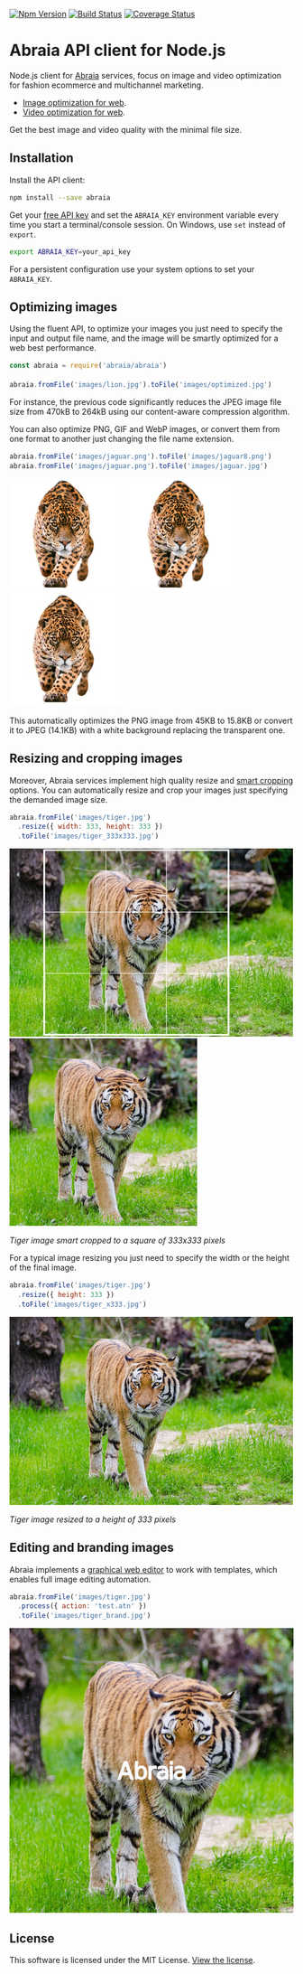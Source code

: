 [![Npm Version](https://img.shields.io/npm/v/abraia.svg?style=flat-square)](https://www.npmjs.com/package/abraia)
[![Build Status](https://img.shields.io/travis/abraia/abraia-nodejs.svg?style=flat-square)](https://travis-ci.org/abraia/abraia-nodejs)
[![Coverage Status](https://img.shields.io/coveralls/github/abraia/abraia-nodejs.svg?style=flat-square)](https://coveralls.io/github/abraia/abraia-nodejs)

# Abraia API client for Node.js

Node.js client for [Abraia](https://abraia.me) services, focus on image and
video optimization for fashion ecommerce and multichannel marketing.

- [Image optimization for web](https://abraia.me/docs/image-optimization).
- [Video optimization for web](https://abraia.me/docs/video-optimization).

Get the best image and video quality with the minimal file size.

## Installation

Install the API client:

```sh
npm install --save abraia
```

Get your [free API key](https://abraia.me/docs/getting-started) and set the
`ABRAIA_KEY` environment variable every time you start a terminal/console
session. On Windows, use `set` instead of `export`.

```sh
export ABRAIA_KEY=your_api_key
```

For a persistent configuration use your system options to set your `ABRAIA_KEY`.

## Optimizing images

Using the fluent API, to optimize your images you just need to specify the input
and output file name, and the image will be smartly optimized for a web best
performance.

```js
const abraia = require('abraia/abraia')

abraia.fromFile('images/lion.jpg').toFile('images/optimized.jpg')
```

For instance, the previous code significantly reduces the JPEG image file size
from 470kB to 264kB using our content-aware compression algorithm.

You can also optimize PNG, GIF and WebP images, or convert them from one format
to another just changing the file name extension.

```js
abraia.fromFile('images/jaguar.png').toFile('images/jaguar8.png')
abraia.fromFile('images/jaguar.png').toFile('images/jaguar.jpg')
```

![PNG jaguar](https://github.com/abraia/abraia-nodejs/raw/master/images/jaguar.png)
![PNG8 jaguar](https://github.com/abraia/abraia-nodejs/raw/master/images/jaguar8.png)
![JPEG jaguar](https://github.com/abraia/abraia-nodejs/raw/master/images/jaguar.jpg)

This automatically optimizes the PNG image from 45KB to 15.8KB or convert it to
JPEG (14.1KB) with a white background replacing the transparent one.

## Resizing and cropping images

Moreover, Abraia services implement high quality resize and [smart cropping](
https://abraia.me/docs/smart-cropping) options. You can automatically resize and
crop your images just specifying the demanded image size.

```js
abraia.fromFile('images/tiger.jpg')
  .resize({ width: 333, height: 333 })
  .toFile('images/tiger_333x333.jpg')
```

![Resized tiger image](https://github.com/abraia/abraia-nodejs/raw/master/images/tiger_503x333.jpg)
![Smart cropped tiger](https://github.com/abraia/abraia-nodejs/raw/master/images/tiger_333x333.jpg)

*Tiger image smart cropped to a square of 333x333 pixels*

For a typical image resizing you just need to specify the width or the height of
the final image.

```js
abraia.fromFile('images/tiger.jpg')
  .resize({ height: 333 })
  .toFile('images/tiger_x333.jpg')
```

![Resized tiger image](https://github.com/abraia/abraia-nodejs/raw/master/images/tiger_x333.jpg)

*Tiger image resized to a height of 333 pixels*

## Editing and branding images

Abraia implements a [graphical web editor](https://abraia.me/console/) to work with templates,
which enables full image editing automation.

```js
abraia.fromFile('images/tiger.jpg')
  .process({ action: 'test.atn' })
  .toFile('images/tiger_brand.jpg')
```

![Branded tiger image](https://github.com/abraia/abraia-nodejs/raw/master/images/tiger_brand.jpg)

## License

This software is licensed under the MIT License. [View the license](LICENSE).
